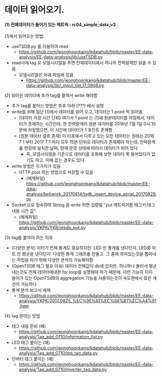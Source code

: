 # 데이터 읽어오기.

#### (1) 전체데이터가 들어가 있는 메트릭 : rc04_simple_data_v3

(1)에서 읽어오는 방법:
* useTSDB.py 를 이용하여 read
  * https://github.com/jeonghoonkang/kdatahub/blob/master/EE-data-analysis/EE-data-analysis/lib/useTSDB.py
* read시에 tag 로 모뎀시리얼을 주면 전체데이터에서 하나의 전력량계만 읽을 수 있음
  * 모뎀시리얼은 아래 파일에 있음
    * https://github.com/jeonghoonkang/kdatahub/blob/master/EE-data-analysis/lib/_input_list_17_0906.py

(2) 읽어온 데이터에 추가 tag를 붙여서 write 해야함
* 추가 tag를 붙이는 방법은 추후 아래 (???) 에서 설명
* write를 위해 일단 (1)에서 데이터를 읽어 오고, 데이터는 1 point 씩 읽어옴
  * (데이터 저장 시간 단위) 여기서 1 point 는 (1)에 원본데이터를 저장해서, 데이터가 존재하는 시간인데. 한 전력량계의 원본 데이터를 2016년 7월 1일 0시 15분에 저장했으면, 이 시간에 데이터가 1 포인트 존재함
  * (원본 데이터 결측 존재) 이 리포에서 다루고 있는 모든 데이터는 원래는 2016 7 1 부터 2017 7 1 까지 모두 15분 단위로 데이터가 존재해야 하는데, 전력량계를 현장에 설치한 날짜, 현재 운영 상태에 따라서 데이터가 비어 있다
    * 즉, 모뎀시리얼을 기준으로 데이터를 조회해 보면 데이터 쭉 들어있다가 없기도 하고. 아예 없는 경우도 있다
* write 방법은 두가지가 있음
  * HTTP post 하는 방법으로 저장할 수 있음
    * (예제파일)  https://github.com/jeonghoonkang/kdatahub/blob/master/EE-data-analysis/ketiwork_20170614/tsdb_insert_device_serial_20170829.py
* Socket 으로 접속하여 String 을 write 하면 입렫됨 "put 메트릭이름 태그키:태그내용 시간 값"
  * (예제파일) https://github.com/jeonghoonkang/kdatahub/blob/master/EE-data-analysis/YKPK/YKR/otsdb_put.py

(3) tag를 붙여야 하는 이유
* (다양한 분석) 미터기 전체 통계도 중요하지만. LED 만 통계를 낸다던지. LED중 마트 만 평균을 낸다던지. 다양한 통계 그래프를 만들고. 그 중에 의미있는것을 뽑아내는 작업을 하기 위해 다양한 분석이 가능해야함 
* (OpenTSDB 태그 필요 이유) 데이터 전체값이 db에 있지만. 하나하나 불러서 평균 내는것도 전체 데이터에대한 for loop를 실행해야 하기 때문에. 이런 기능이 이미 들어가 있는 OpenTSdB의 aggregation 기능을 사용하는것이 속도면에서 많은 개선이 가능하다
* 통계 분석 보고서 예제
  * https://github.com/jeonghoonkang/kdatahub/blob/master/EE-data-analysis/YKPK/2017_0825_%EC%9E%91%EC%84%B1%EC%A4%91.hwp


(4) tag 분이는 방법
* 태그 내용 준비 (예)
  * https://github.com/jeonghoonkang/kdatahub/blob/master/EE-data-analysis/Tag_add_0710/information_list.py
* LED 태그 붙이는 (예)
  * https://github.com/jeonghoonkang/kdatahub/blob/master/EE-data-analysis/Tag_add_0710/led_tag_data.py
* 인버터 태그 붙이는 (예)
  * https://github.com/jeonghoonkang/kdatahub/blob/master/EE-data-analysis/Tag_add_0710/inverter_tag_data.py

